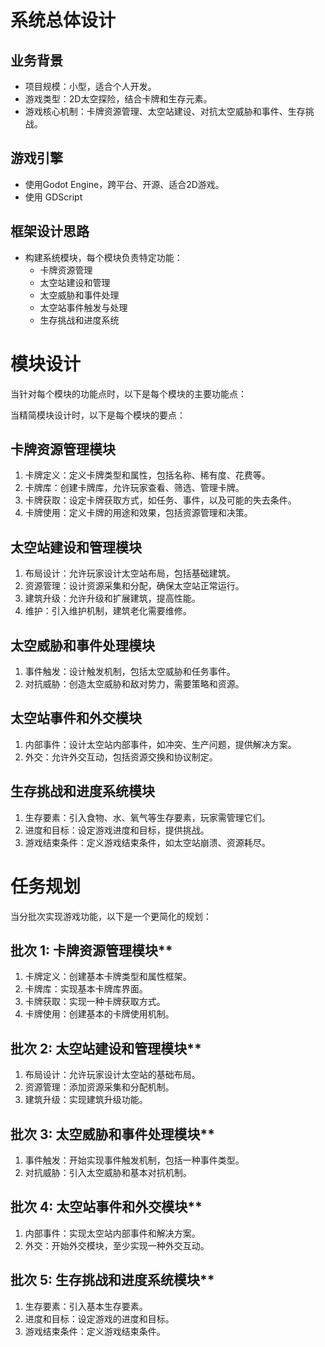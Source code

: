 # 系统总体设计

## 业务背景
- 项目规模：小型，适合个人开发。
- 游戏类型：2D太空探险，结合卡牌和生存元素。
- 游戏核心机制：卡牌资源管理、太空站建设、对抗太空威胁和事件、生存挑战。

## 游戏引擎
- 使用Godot Engine，跨平台、开源、适合2D游戏。
- 使用 GDScript 

## 框架设计思路
- 构建系统模块，每个模块负责特定功能：
    - 卡牌资源管理
    - 太空站建设和管理
    - 太空威胁和事件处理
    - 太空站事件触发与处理
    - 生存挑战和进度系统

# 模块设计
当针对每个模块的功能点时，以下是每个模块的主要功能点：

当精简模块设计时，以下是每个模块的要点：

## 卡牌资源管理模块
1. 卡牌定义：定义卡牌类型和属性，包括名称、稀有度、花费等。
2. 卡牌库：创建卡牌库，允许玩家查看、筛选、管理卡牌。
3. 卡牌获取：设定卡牌获取方式，如任务、事件，以及可能的失去条件。
4. 卡牌使用：定义卡牌的用途和效果，包括资源管理和决策。
## 太空站建设和管理模块
1. 布局设计：允许玩家设计太空站布局，包括基础建筑。
2. 资源管理：设计资源采集和分配，确保太空站正常运行。
3. 建筑升级：允许升级和扩展建筑，提高性能。
4. 维护：引入维护机制，建筑老化需要维修。
## 太空威胁和事件处理模块
1. 事件触发：设计触发机制，包括太空威胁和任务事件。
2. 对抗威胁：创造太空威胁和敌对势力，需要策略和资源。

## 太空站事件和外交模块
1. 内部事件：设计太空站内部事件，如冲突、生产问题，提供解决方案。
2. 外交：允许外交互动，包括资源交换和协议制定。

## 生存挑战和进度系统模块

1. 生存要素：引入食物、水、氧气等生存要素，玩家需管理它们。
2. 进度和目标：设定游戏进度和目标，提供挑战。
3. 游戏结束条件：定义游戏结束条件，如太空站崩溃、资源耗尽。

# 任务规划
当分批次实现游戏功能，以下是一个更简化的规划：
## 批次 1: 卡牌资源管理模块**
1. 卡牌定义：创建基本卡牌类型和属性框架。
2. 卡牌库：实现基本卡牌库界面。
3. 卡牌获取：实现一种卡牌获取方式。
4. 卡牌使用：创建基本的卡牌使用机制。
## 批次 2: 太空站建设和管理模块**
1. 布局设计：允许玩家设计太空站的基础布局。
2. 资源管理：添加资源采集和分配机制。
3. 建筑升级：实现建筑升级功能。
## 批次 3: 太空威胁和事件处理模块**
1. 事件触发：开始实现事件触发机制，包括一种事件类型。
2. 对抗威胁：引入太空威胁和基本对抗机制。
## 批次 4: 太空站事件和外交模块**
1. 内部事件：实现太空站内部事件和解决方案。
2. 外交：开始外交模块，至少实现一种外交互动。
## 批次 5: 生存挑战和进度系统模块**
1. 生存要素：引入基本生存要素。
2. 进度和目标：设定游戏的进度和目标。
3. 游戏结束条件：定义游戏结束条件。



